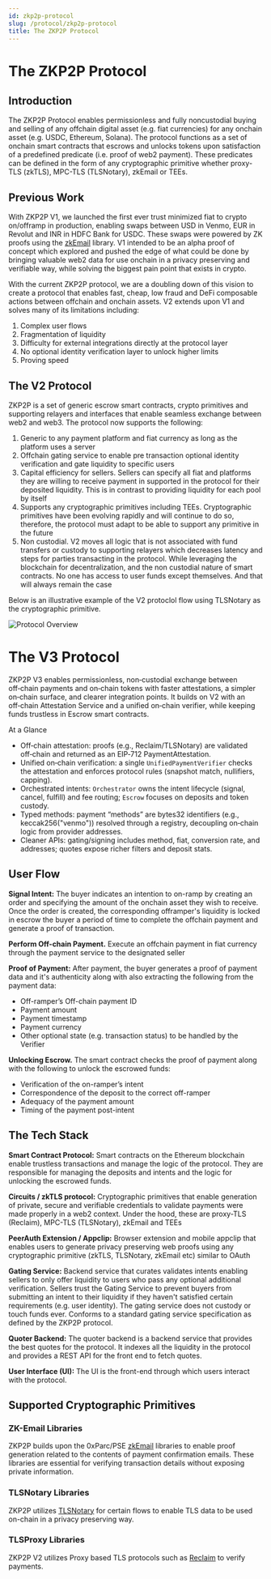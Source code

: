 ```yaml
---
id: zkp2p-protocol
slug: /protocol/zkp2p-protocol
title: The ZKP2P Protocol
---
```


# The ZKP2P Protocol

## Introduction

The ZKP2P Protocol enables permissionless and fully noncustodial buying and selling of any offchain digital asset (e.g. fiat currencies) for any onchain asset (e.g. USDC, Ethereum, Solana). The protocol functions as a set of onchain smart contracts that escrows and unlocks tokens upon satisfaction of a predefined predicate (i.e. proof of web2 payment). These predicates can be defined in the form of any cryptographic primitive whether proxy-TLS (zkTLS), MPC-TLS (TLSNotary), zkEmail or TEEs.

## Previous Work

With ZKP2P V1, we launched the first ever trust minimized fiat to crypto on/offramp in production, enabling swaps between USD in Venmo, EUR in Revolut and INR in HDFC Bank for USDC. These swaps were powered by ZK proofs using the [zkEmail](https://prove.email/) library. V1 intended to be an alpha proof of concept which explored and pushed the edge of what could be done by bringing valuable web2 data for use onchain in a privacy preserving and verifiable way, while solving the biggest pain point that exists in crypto.

With the current ZKP2P protocol, we are a doubling down of this vision to create a protocol that enables fast, cheap, low fraud and DeFi composable actions between offchain and onchain assets. V2 extends upon V1 and solves many of its limitations including:

1. Complex user flows
2. Fragmentation of liquidity
3. Difficulty for external integrations directly at the protocol layer
4. No optional identity verification layer to unlock higher limits
5. Proving speed

## The V2 Protocol
ZKP2P is a set of generic escrow smart contracts, crypto primitives and supporting relayers and interfaces that enable seamless exchange between web2 and web3. The protocol now supports the following:
1. Generic to any payment platform and fiat currency as long as the platform uses a server
2. Offchain gating service to enable pre transaction optional identity verification and gate liquidity to specific users
3. Capital efficiency for sellers. Sellers can specify all fiat and platforms they are willing to receive payment in supported in the protocol for their deposited liquidity. This is in contrast to providing liquidity for each pool by itself
4. Supports any cryptographic primitives including TEEs. Cryptographic primitives have been evolving rapidly and will continue to do so, therefore, the protocol must adapt to be able to support any primitive in the future
5. Non custodial. V2 moves all logic that is not associated with fund transfers or custody to supporting relayers which decreases latency and steps for parties transacting in the protocol. While leveraging the blockchain for decentralization, and the non custodial nature of smart contracts. No one has access to user funds except themselves. And that will always remain the case


Below is an illustrative example of the V2 protoclol flow using TLSNotary as the cryptographic primitive.

![Protocol Overview](/img/developer/ZKP2PProtocolOverview.jpeg)  

# The V3 Protocol

ZKP2P V3 enables permissionless, non‑custodial exchange between off‑chain payments and on‑chain tokens with faster attestations, a simpler on‑chain surface, and clearer integration points. It builds on V2 with an off‑chain Attestation Service and a unified on‑chain verifier, while keeping funds trustless in Escrow smart contracts.

At a Glance
- Off‑chain attestation: proofs (e.g., Reclaim/TLSNotary) are validated off‑chain and returned as an EIP‑712 PaymentAttestation.
- Unified on‑chain verification: a single `UnifiedPaymentVerifier` checks the attestation and enforces protocol rules (snapshot match, nullifiers, capping).
- Orchestrated intents: `Orchestrator` owns the intent lifecycle (signal, cancel, fulfill) and fee routing; `Escrow` focuses on deposits and token custody.
- Typed methods: payment “methods” are bytes32 identifiers (e.g., keccak256("venmo")) resolved through a registry, decoupling on‑chain logic from provider addresses.
- Cleaner APIs: gating/signing includes method, fiat, conversion rate, and addresses; quotes expose richer filters and deposit stats.


## User Flow
**Signal Intent:** The buyer indicates an intention to on-ramp by creating an order and specifying the amount of the onchain asset they wish to receive. Once the order is created, the corresponding offramper's liquidity is locked in escrow the buyer a period of time to complete the offchain payment and generate a proof of transaction.

**Perform Off-chain Payment.** Execute an offchain payment in fiat currency through the payment service to the designated seller

**Proof of Payment:** After payment, the buyer generates a proof of payment data and it's authenticity along with also extracting the following from the payment data:
- Off-ramper’s Off-chain payment ID
- Payment amount
- Payment timestamp
- Payment currency
- Other optional state (e.g. transaction status) to be handled by the Verifier

**Unlocking Escrow.** The smart contract checks the proof of payment along with the following to unlock the escrowed funds:
- Verification of the on-ramper’s intent
- Correspondence of the deposit to the correct off-ramper
- Adequacy of the payment amount
- Timing of the payment post-intent


## The Tech Stack
**Smart Contract Protocol:** Smart contracts on the Ethereum blockchain enable trustless transactions and manage the logic of the protocol. They are responsible for managing the deposits and intents and the logic for unlocking the escrowed funds.

**Circuits / zkTLS protocol:** Cryptographic primitives that enable generation of private, secure and verifiable credentials to validate payments were made properly in a web2 context. Under the hood, these are proxy-TLS (Reclaim), MPC-TLS (TLSNotary), zkEmail and TEEs

**PeerAuth Extension / Appclip:**  Browser extension and mobile appclip that enables users to generate privacy preserving web proofs using any cryptographic primitive (zkTLS, TLSNotary, zkEmail etc) similar to OAuth

**Gating Service:**  Backend service that curates validates intents enabling sellers to only offer liquidity to users who pass any optional additional verification. Sellers trust the Gating Service to prevent buyers from submitting an intent to their liquidity if they haven't satisfied certain requirements (e.g. user identity). The gating service does not custody or touch funds ever. Conforms to a standard gating service specification as defined by the ZKP2P protocol.

**Quoter Backend:** The quoter backend is a backend service that provides the best quotes for the protocol. It indexes all the liquidity in the protocol and provides a REST API for the front end to fetch quotes.

**User Interface (UI):** The UI is the front-end through which users interact with the protocol.

## Supported Cryptographic Primitives

### ZK-Email Libraries
ZKP2P builds upon the 0xParc/PSE [zkEmail](https://prove.email/) libraries to enable proof generation related to the contents of payment confirmation emails. These libraries are essential for verifying transaction details without exposing private information.

### TLSNotary Libraries
ZKP2P utilizes [TLSNotary](https://tlsnotary.org/) for certain flows to enable TLS data to be used on-chain in a privacy preserving way.

### TLSProxy Libraries
ZKP2P V2 utilizes Proxy based TLS protocols such as [Reclaim](https://reclaimprotocol.org/) to verify payments.
